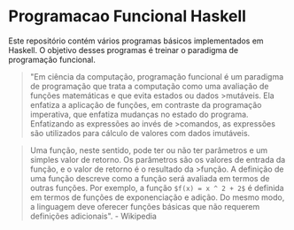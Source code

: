 # Programacao Funcional Haskell


Este repositório contém vários programas básicos implementados em Haskell. O objetivo desses programas é treinar o paradigma de programação funcional.

>"Em ciência da computação, programação funcional é um paradigma de programação que trata a computação como uma avaliação de funções matemáticas e que evita estados ou dados >mutáveis. Ela enfatiza a aplicação de funções, em contraste da programação imperativa, que enfatiza mudanças no estado do programa. Enfatizando as expressões ao invés de >comandos, as expressões são utilizados para cálculo de valores com dados imutáveis.

>Uma função, neste sentido, pode ter ou não ter parâmetros e um simples valor de retorno. Os parâmetros são os valores de entrada da função, e o valor de retorno é o resultado da >função. A definição de uma função descreve como a função será avaliada em termos de outras funções. Por exemplo, a função `$f(x) = x ^ 2 + 2$` é definida em termos de funções de exponenciação e adição. Do mesmo modo, a linguagem deve oferecer funções básicas que não requerem definições adicionais". - Wikipedia
